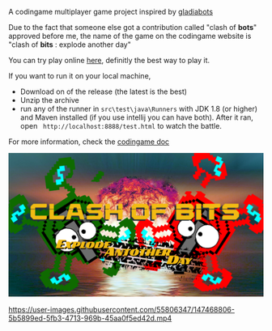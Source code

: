 A codingame multiplayer game project inspired by [gladiabots](https://store.steampowered.com/app/871930/GLADIABOTS__AI_Combat_Arena/)

Due to the fact that someone else got a contribution called "clash of **bots**" approved before me, the name of the game on the codingame website is "clash of **bits** : explode another day"

You can try play online [here](https://www.codingame.com/contribute/view/6587dcc2e3a07bd4696c16a3e63238b4a184), definitly the best way to play it.

If you want to run it on your local machine,
 - Download on of the release (the latest is the best)
 - Unzip the archive
 - run any of the runner in `src\test\java\Runners` with JDK 1.8 (or higher) and Maven installed (if you use intellij you can have both). After it ran, open ` http://localhost:8888/test.html`  to watch the battle.

For more information, check the [codingame doc](https://www.codingame.com/playgrounds/25775/codingame-sdk-documentation/game-runner)

![](src/main/resources/view/assets/background.png)

https://user-images.githubusercontent.com/55806347/147468806-5b5899ed-5fb3-4713-969b-45aa0f5ed42d.mp4

